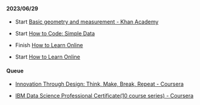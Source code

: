 #### 2023/06/29

* Start [Basic geometry and measurement - Khan Academy](https://www.khanacademy.org/math/basic-geo)

* Start [How to Code: Simple Data](https://learning.edx.org/course/course-v1:UBCx+HtC1x+2T2017/home)

* Finish [How to Learn Online](https://learning.edx.org/course/course-v1:edX+edx201+1T2020/home)

* Start [How to Learn Online](https://learning.edx.org/course/course-v1:edX+edx201+1T2020/home)



#### Queue

* [Innovation Through Design: Think, Make, Break, Repeat - Coursera](https://www.coursera.org/learn/innovation-through-design)

* [IBM Data Science Professional Certificate(10 course series) - Coursera](https://www.coursera.org/professional-certificates/ibm-data-science)


